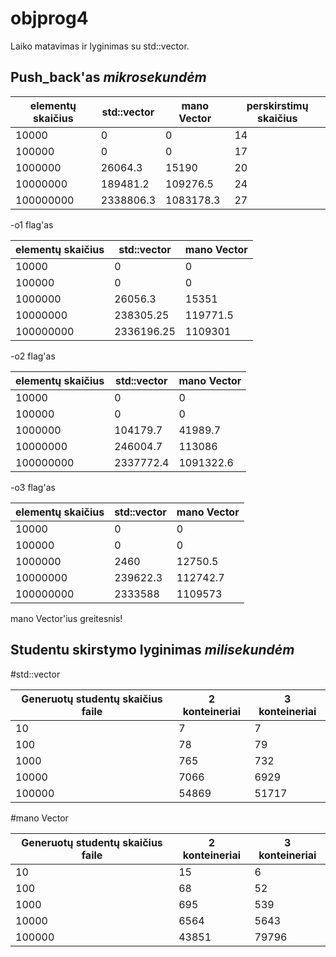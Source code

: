 # objprog4

Laiko matavimas ir lyginimas su std::vector.

## Push_back'as _mikrosekundėm_ 

elementų skaičius|std::vector | mano Vector | perskirstimų skaičius
---|---|---|---
 10000 | 0 | 0|14
100000| 0 | 0|17
1000000| 26064.3 | 15190 |20
10000000| 189481.2 | 109276.5|24
100000000| 2338806.3 | 1083178.3|27

-o1 flag'as

elementų skaičius|std::vector | mano Vector
---|---|---
 10000 | 0 | 0
100000| 0 | 0
1000000| 26056.3 | 15351
10000000| 238305.25 | 119771.5
100000000| 2336196.25 | 1109301

-o2 flag'as

elementų skaičius|std::vector | mano Vector
---|---|---
 10000 | 0 | 0
100000| 0 | 0
1000000| 104179.7 | 41989.7
10000000| 246004.7 | 113086
100000000| 2337772.4 | 1091322.6

-o3 flag'as

elementų skaičius|std::vector | mano Vector
---|---|---
 10000 | 0 | 0
100000| 0 | 0
1000000| 2460 | 12750.5
10000000| 239622.3 | 112742.7
100000000| 2333588 | 1109573

mano Vector'ius greitesnis! 

## Studentu skirstymo lyginimas _milisekundėm_

#std::vector

| Generuotų studentų skaičius faile |  2 konteineriai | 3 konteineriai
|------------ | -------------|--------
|10 | 7 | 7
|100 | 78| 79
|1000 | 765 | 732 
|10000 | 7066 | 6929 
|100000 | 54869 | 51717

#mano Vector

| Generuotų studentų skaičius faile |  2 konteineriai | 3 konteineriai
|------------ | -------------|--------
|10 | 15 | 6
|100 |68 | 52
|1000 | 695 | 539 
|10000 | 6564 | 5643
|100000 | 43851 | 79796
